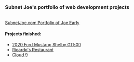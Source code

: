 <h3>Subnet Joe's portfolio of web development projects</h3>
<br>
<a href="https://subnetjoe.com">SubnetJoe.com Portfolio of Joe Early</a>
<br>
<h4>Projects finished:</h4>
<ul>
  <li><a href="https://subnetjoe.com/GT500">2020 Ford Mustang Shelby GT500</a></li>
  <li><a href="https://subnetjoe.com/Ricardos">Ricardo's Restaurant</a></li>
  <li><a href="https://subnetjoe.com/cloud9">Cloud 9</a></li>
<ul>

